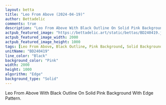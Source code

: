 ```yaml
---
layout: betta
title: "Leo From Above (2024-04-19)"
author: Bettadelic
comments: true
description: "Leo From Above With Black Outline On Solid Pink Background With Edge Pattern."
actpub_featured_image: "https://bettadelic.art/static/bettas/BD240419.jpg"
actpub_featured_image_width: 2000
actpub_featured_image_height: 1000
tags: [Leo From Above, Black Outline, Pink Background, Solid Background Pattern, Edge Pattern, April 2024]
unitName: "BD240419"
line_color: "Black"
background_color: "Pink"
width: 2000
height: 1000
algorithm: "Edge"
background_type: "Solid"
---
```


Leo From Above With Black Outline On Solid Pink Background With Edge Pattern.
